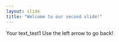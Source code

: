 ```yaml
---
layout: slide
title: "Welcome to our second slide!"
---
```

Your text_test1
Use the left arrow to go back!
